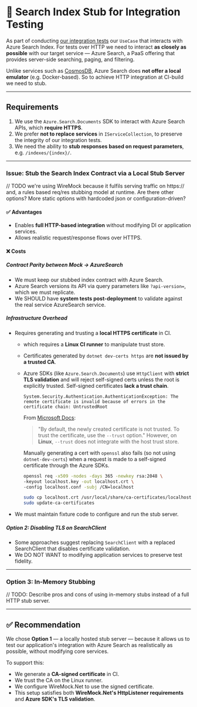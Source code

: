 # 🧪 Search Index Stub for Integration Testing

As part of conducting [our integration tests](README.md) our `UseCase` that interacts with Azure Search Index. For tests over HTTP we need to interact **as closely as possible** with our target service — Azure Search, a PaaS offering that provides server-side searching, paging, and filtering.

Unlike services such as [CosmosDB](./cosmosdb-docker-emulator.md), Azure Search does **not offer a local emulator** (e.g. Docker-based). So to achieve HTTP integration at CI-build we need to stub.

---

## Requirements

1) We use the `Azure.Search.Documents` SDK to interact with Azure Search APIs, which **require HTTPS**.
2) We prefer **not to replace services** in `IServiceCollection`, to preserve the integrity of our integration tests.
3) We need the ability to **stub responses based on request parameters**, e.g. `/indexes/{index}/`.

---

### Issue: Stub the Search Index Contract via a Local Stub Server

// TODO we're using WireMock because it fulfils serving traffic on https:// and, a rules based req/res stubbing model at runtime. Are there other options? More static options with hardcoded json or configuration-driven?

#### ✅ Advantages

- Enables **full HTTP-based integration** without modifying DI or application services.
- Allows realistic request/response flows over HTTPS.

#### ❌ Costs

##### Contract Parity between Mock -> AzureSearch

- We must keep our stubbed index contract with Azure Search.
- Azure Search versions its API via query parameters like `?api-version=`, which we must replicate.
- We SHOULD have **system tests post-deployment** to validate against the real service AzureSearch service.

##### Infrastructure Overhead

- Requires generating and trusting a **local HTTPS certificate** in CI.
  - which requires a **Linux CI runner** to manipulate trust store.
  - Certificates generated by `dotnet dev-certs https` are **not issued by a trusted CA**.
  - Azure SDKs (like `Azure.Search.Documents`) use `HttpClient` with **strict TLS validation** and will reject self-signed certs unless the root is explicitly trusted. Self-signed certificates **lack a trust chain**.

    ```text
    System.Security.Authentication.AuthenticationException: The remote certificate is invalid because of errors in the certificate chain: UntrustedRoot
    ```

    From [Microsoft Docs](https://learn.microsoft.com/en-us/dotnet/core/tools/dotnet-dev-certs):

    > "By default, the newly created certificate is not trusted. To trust the certificate, use the `--trust` option." However, on **Linux**, `--trust` does not integrate with the host trust store.

    Manually generating a cert with `openssl` also fails (so not using `dotnet-dev-certs`) when a request is made to a self-signed certificate through the Azure SDKs.

    ```bash
    openssl req -x509 -nodes -days 365 -newkey rsa:2048 \
    -keyout localhost.key -out localhost.crt \
    -config localhost.conf -subj /CN=localhost

    sudo cp localhost.crt /usr/local/share/ca-certificates/localhost.crt
    sudo update-ca-certificates
    ```

- We must maintain fixture code to configure and run the stub server.

##### Option 2: Disabling TLS on SearchClient

- Some approaches suggest replacing `SearchClient` with a replaced SearchClient that disables certificate validation.
- We DO NOT WANT to modifying application services to preserve test fidelity.

---

### Option 3: In-Memory Stubbing

// TODO: Describe pros and cons of using in-memory stubs instead of a full HTTP stub server.

---

## ✅ Recommendation

We chose **Option 1** — a locally hosted stub server — because it allows us to test our application's integration with Azure Search as realistically as possible, without modifying core services.

To support this:

- We generate a **CA-signed certificate** in CI.
- We trust the CA on the Linux runner.
- We configure WireMock.Net to use the signed certificate.
- This setup satisfies both **WireMock.Net's HttpListener requirements** and **Azure SDK's TLS validation**.

